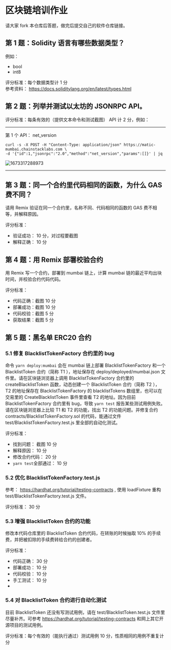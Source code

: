 # 区块链培训作业

请大家 fork 本仓库后答题，做完后提交自己的软件仓库链接。

## 第 1 题：Solidity 语言有哪些数据类型？

例如：

-   bool
-   int8

评分标准：每个数据类型计 1 分  
参考资料： https://docs.soliditylang.org/en/latest/types.html

## 第 2 题：列举并测试以太坊的 JSONRPC API。

评分标准：每条有效的（提供文本命令和测试截图） API 计 2 分，例如：

---

第 1 个 API： net_version

```shell
curl -s -X POST -H "Content-Type: application/json" https://matic-mumbai.chainstacklabs.com \
-d '{"id":1,"jsonrpc":"2.0","method":"net_version","params":[]}' | jq
```

![1673317288973](https://user-images.githubusercontent.com/7695325/211447294-e9e142c1-0fec-4588-9c8a-7ebfbd38a907.png)

---

## 第 3 题：同一个合约里代码相同的函数，为什么 GAS 费不同？

请用 Remix 验证在同一个合约里，名称不同、代码相同的函数的 GAS 费不相等，并解释原因。

评分标准：

-   验证成功： 10 分，对过程要截图
-   解释正确： 10 分

## 第 4 题：用 Remix 部署校验合约

用 Remix 写一个合约，部署到 mumbai 链上，计算 mumbai 链的最近平均出块时间，并校验合约代码代码。

评分标准：

-   代码正确：截图 10 分
-   部署成功：截图 10 分
-   代码校验：截图 5 分
-   获取结果：截图 5 分

## 第 5 题：黑名单 ERC20 合约

### 5.1 修复 BlacklistTokenFactory 合约里的 bug

命令 `yarn deploy:mumbai` 会在 mumbai 链上部署 BlacklistTokenFactory 和一个 BlacklistToken 合约（简称 T1 ），地址保存在 deploy/deployed/mumbai.json 文件里。请在区块链浏览器上调用 BlacklistTokenFactory 合约里的 createBlacklistToken 函数，动态创建一个 BlacklistToken 合约（简称 T2 ）， T2 的地址保存在 BlacklistTokenFactory 的 blacklistTokens 数组里，也可以在交易里的 CreateBlacklistToken 事件里查看 T2 的地址。因为目前  BlacklistTokenFactory 合约里有 bug，导致 `yarn test` 报告某些测试用例失败。请在区块链浏览器上比较 T1 和 T2 的功能，找出 T2 的功能问题。并修复合约 contracts/BlacklistTokenFactory.sol 的代码，能通过文件 test/BlacklistTokenFactory.test.js 里全部的自动化测试。

评分标准：

-   找到问题： 截图 10 分
-   解释原因： 10 分
-   修改合约代码： 20 分
-   `yarn test`全部通过： 10 分

### 5.2 优化 BlacklistTokenFactory.test.js

参考： https://hardhat.org/tutorial/testing-contracts , 使用 loadFixture 重构 test/BlacklistTokenFactory.test.js 文件。

评分标准： 30 分

### 5.3 增强 BlacklistToken 合约的功能

修改本代码仓库里的 BlacklistToken 合约代码，在转账的时候抽取 10% 的手续费，并把被扣除的手续费转给合约的创建者。

评分标准：

-   代码正确： 30 分
-   部署成功： 10 分
-   代码校验： 10 分
-   手工测试： 10 分
-   
### 5.4 对 BlacklistToken 合约进行自动化测试

目前 BlacklistToken 还没有写测试用例，请在 test/BlacklistToken.test.js 文件里尽量补齐。可参考 https://hardhat.org/tutorial/testing-contracts 和网上其它开源项目的测试用例。

评分标准：每个有效的（能执行通过）测试用例 10 分，性质相同的用例不重复计分
